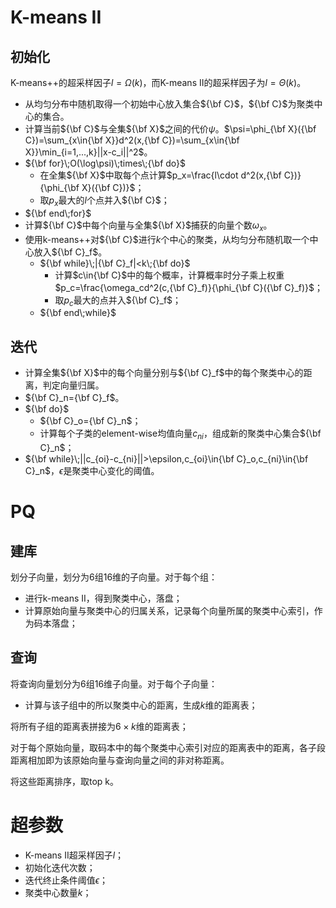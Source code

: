 # K-means II

## 初始化

K-means++的超采样因子$l=\Omega(k)$，而K-means II的超采样因子为$l=\Theta(k)$。

- 从均匀分布中随机取得一个初始中心放入集合${\bf C}$，${\bf C}$为聚类中心的集合。
- 计算当前${\bf C}$与全集${\bf X}$之间的代价$\psi$。$\psi=\phi_{\bf X}({\bf C})=\sum_{x\in{\bf X}}d^2(x,{\bf C})=\sum_{x\in{\bf X}}\min_{i=1,...,k}||x-c_i||^2$。
- ${\bf for}\;O(\log\psi)\;times\;{\bf do}$
  - 在全集${\bf X}$中取每个点计算$p_x=\frac{l\cdot d^2(x,{\bf C})}{\phi_{\bf X}({\bf C})}$；
  - 取$p_x$最大的$l$个点并入${\bf C}$；
- ${\bf end\;for}$
- 计算${\bf C}$中每个向量与全集${\bf X}$捕获的向量个数$\omega_x$。
- 使用k-means++对${\bf C}$进行$k$个中心的聚类，从均匀分布随机取一个中心放入${\bf C}_f$。
  - ${\bf while}\;|{\bf C}_f|<k\;{\bf do}$
    - 计算$c\in{\bf C}$中的每个概率，计算概率时分子乘上权重$p_c=\frac{\omega_cd^2(c,{\bf C}_f)}{\phi_{\bf C}({\bf C}_f)}$；
    - 取$p_c$最大的点并入${\bf C}_f$；
  - ${\bf end\;while}$

## 迭代

- 计算全集${\bf X}$中的每个向量分别与${\bf C}_f$中的每个聚类中心的距离，判定向量归属。
- ${\bf C}_n={\bf C}_f$。
- ${\bf do}$
  - ${\bf C}_o={\bf C}_n$；
  - 计算每个子类的element-wise均值向量$c_{ni}$，组成新的聚类中心集合${\bf C}_n$；
- ${\bf while}\;||c_{oi}-c_{ni}||>\epsilon,c_{oi}\in{\bf C}_o,c_{ni}\in{\bf C}_n$，$\epsilon$是聚类中心变化的阈值。

# PQ

## 建库

划分子向量，划分为6组16维的子向量。对于每个组：

- 进行k-means II，得到聚类中心，落盘；
- 计算原始向量与聚类中心的归属关系，记录每个向量所属的聚类中心索引，作为码本落盘；

## 查询

将查询向量划分为6组16维子向量。对于每个子向量：

- 计算与该子组中的所以聚类中心的距离，生成$k$维的距离表；

将所有子组的距离表拼接为$6\times k$维的距离表；

对于每个原始向量，取码本中的每个聚类中心索引对应的距离表中的距离，各子段距离相加即为该原始向量与查询向量之间的非对称距离。

将这些距离排序，取top k。

# 超参数

- K-means II超采样因子$l$；
- 初始化迭代次数；
- 迭代终止条件阈值$\epsilon$；
- 聚类中心数量$k$；
